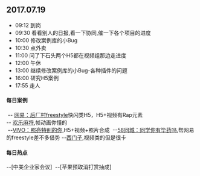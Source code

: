 ## 2017.07.19
* 09:12 到岗
* 09:30 看看别人的日报,看一下协同,催一下各个项目的进度
* 10:00 修改案例库的小Bug
* 10:30 点外卖
* 11:00 问了下石头两个H5都在视频组那边走进度
* 12:00 午休
* 13:00 继续修改案例库的小Bug-各种插件的问题
* 16:00 研究H5案例
* 17:55 走人




#### 每日案例
  -- [网易：后厂村freestyle](https://c.m.163.com/nc/qa/activity/ss_show/index.html)快闪类H5，H5+视频有Rap元素<br/>
  -- [欢乐麻将](http://hlmj.treedom.cn/),帧动画你懂的<br/>
  --[VIVO：照亮特别的你](http://vivo.020zile.com/),H5+视频+照片合成
  --[58同城：同学你有毕药吗](http://www.h5case.com.cn/case/58/biyao/index.html),帮网易的freestyle差不多借势
  --[西门子](http://www.wechat.siemens.com.cn/external/cjd2/index.php),视频类的但是很卡
 
#### 每日热点
  --[中美企业家会议]
  --[苹果预取消打赏抽成]

